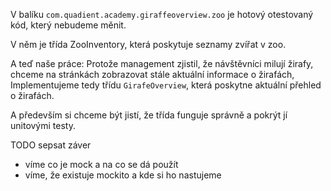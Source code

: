 V balíku `com.quadient.academy.giraffeoverview.zoo` 
je hotový otestovaný kód, který nebudeme měnit.

V něm je třída ZooInventory, která poskytuje seznamy zvířat v zoo.

A teď naše práce:
Protože management zjistil, že návštěvníci milují žirafy, 
chceme na stránkách zobrazovat stále aktuální informace o žirafách,
Implementujeme tedy třídu `GirafeOverview`, která poskytne aktuální přehled o žirafách.

A především si chceme být jistí, že třída funguje správně a pokrýt jí unitovými testy.
                                                                                   





TODO sepsat záver
  - víme co je mock a na co se dá použít
  - víme, že existuje mockito a kde si ho nastujeme
